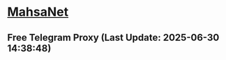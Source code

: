 
# [MahsaNet](https://t.me/mahsa_net)
## Free Telegram Proxy (Last Update: 2025-06-30 14:38:48)

    